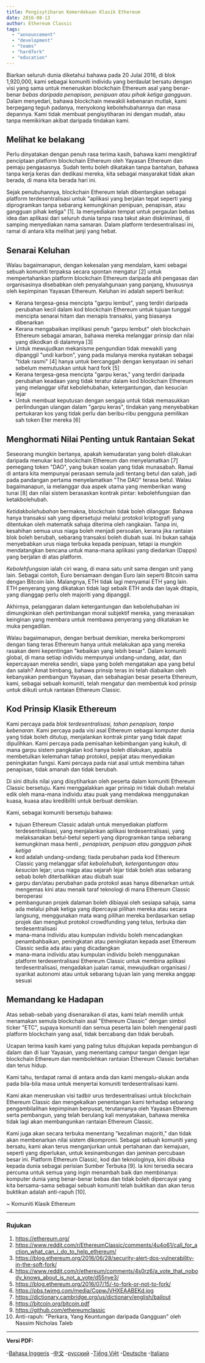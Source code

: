 ```yaml
---
title: Pengisytiharan Kemerdekaan Klasik Ethereum
date: 2016-08-13
author: Ethereum Classic
tags:
  - "announcement"
  - "development"
  - "teams"
  - "hardfork"
  - "education"
---
```


Biarkan seluruh dunia diketahui bahawa pada 20 Julai 2016, di blok 1,920,000, kami sebagai komuniti individu yang berdaulat bersatu dengan visi yang sama untuk meneruskan blockchain Ethereum asal yang benar-benar *bebas daripada penapisan, penipuan atau pihak ketiga gangguan*. Dalam menyedari, bahawa blockchain mewakili kebenaran mutlak, kami berpegang teguh padanya, menyokong kebolehubahannya dan masa depannya. Kami tidak membuat pengisytiharan ini dengan mudah, atau tanpa memikirkan akibat daripada tindakan kami.

## Melihat ke belakang

Perlu dinyatakan dengan penuh rasa terima kasih, bahawa kami mengiktiraf penciptaan platform blockchain Ethereum oleh Yayasan Ethereum dan pemaju pengasasnya. Sudah tentu boleh dikatakan tanpa bantahan, bahawa tanpa kerja keras dan dedikasi mereka, kita sebagai masyarakat tidak akan berada, di mana kita berada hari ini.

Sejak penubuhannya, blockchain Ethereum telah dibentangkan sebagai platform terdesentralisasi untuk "aplikasi yang berjalan tepat seperti yang diprogramkan tanpa sebarang kemungkinan penipuan, penapisan, atau gangguan pihak ketiga" [1]. Ia menyediakan tempat untuk pergaulan bebas idea dan aplikasi dari seluruh dunia tanpa rasa takut akan diskriminasi, di samping menyediakan nama samaran. Dalam platform terdesentralisasi ini, ramai di antara kita melihat janji yang hebat.

## Senarai Keluhan

Walau bagaimanapun, dengan kekesalan yang mendalam, kami sebagai sebuah komuniti terpaksa secara spontan mengatur [2] untuk mempertahankan platform blockchain Ethereum daripada ahli pengasas dan organisasinya disebabkan oleh penyalahgunaan yang panjang, khususnya oleh kepimpinan Yayasan Ethereum. Keluhan ini adalah seperti berikut:

- Kerana tergesa-gesa mencipta "garpu lembut", yang terdiri daripada perubahan kecil dalam kod blockchain Ethereum untuk tujuan tunggal mencipta senarai hitam dan menapis transaksi, yang biasanya dibenarkan
- Kerana mengabaikan implikasi penuh "garpu lembut" oleh blockchain Ethereum sebagai amaran, bahawa mereka melanggar prinsip dan nilai yang dikodkan di dalamnya [3]
- Untuk mewujudkan mekanisme pengundian tidak mewakili yang dipanggil "undi karbon", yang pada mulanya mereka nyatakan sebagai "tidak rasmi" [4] hanya untuk bercanggah dengan kenyataan ini sehari sebelum memutuskan untuk hard fork [5]
- Kerana tergesa-gesa mencipta "garpu keras," yang terdiri daripada perubahan keadaan yang tidak teratur dalam kod blockchain Ethereum yang melanggar sifat kebolehubahan, ketergantungan, dan kesucian lejar
- Untuk membuat keputusan dengan sengaja untuk tidak memasukkan perlindungan ulangan dalam "garpu keras", tindakan yang menyebabkan pertukaran kos yang tidak perlu dan beribu-ribu pengguna pemilikan sah token Eter mereka [6]

## Menghormati Nilai Penting untuk Rantaian Sekat

Seseorang mungkin bertanya, apakah kemudaratan yang boleh dilakukan daripada menukar kod blockchain Ethereum dan menyelamatkan [7] pemegang token "DAO", yang bukan soalan yang tidak munasabah. Ramai di antara kita mempunyai perasaan semula jadi tentang betul dan salah, jadi pada pandangan pertama menyelamatkan "The DAO" terasa betul. Walau bagaimanapun, ia melanggar dua aspek utama yang memberikan wang tunai [8] dan nilai sistem berasaskan kontrak pintar: kebolehfungsian dan ketakbolehubah.

*Ketidakbolehubahan* bermakna, blockchain tidak boleh dilanggar. Bahawa hanya transaksi sah yang dipersetujui melalui protokol kriptografi yang ditentukan oleh matematik sahaja diterima oleh rangkaian. Tanpa ini, kesahihan semua urus niaga boleh menjadi persoalan, kerana jika rantaian blok boleh berubah, sebarang transaksi boleh diubah suai. Ini bukan sahaja menyebabkan urus niaga terbuka kepada penipuan, tetapi ia mungkin mendatangkan bencana untuk mana-mana aplikasi yang diedarkan (Dapps) yang berjalan di atas platform.

*Kebolehfungsian* ialah ciri wang, di mana satu unit sama dengan unit yang lain. Sebagai contoh, Euro bersamaan dengan Euro lain seperti Bitcoin sama dengan Bitcoin lain. Malangnya, ETH tidak lagi menyamai ETH yang lain. ETH penyerang yang dikatakan tidak lagi sebaik ETH anda dan layak ditapis, yang dianggap perlu oleh majoriti yang dipanggil.

Akhirnya, pelanggaran dalam ketergantungan dan kebolehubahan ini dimungkinkan oleh pertimbangan moral subjektif mereka, yang merasakan keinginan yang membara untuk membawa penyerang yang dikatakan ke muka pengadilan.

Walau bagaimanapun, dengan berbuat demikian, mereka berkompromi dengan tiang teras Ethereum hanya untuk melakukan apa yang mereka rasakan demi kepentingan "kebaikan yang lebih besar". Dalam komuniti global, di mana setiap individu mempunyai undang-undang, adat, dan kepercayaan mereka sendiri, siapa yang boleh mengatakan apa yang betul dan salah? Amat bimbang, bahawa prinsip teras ini telah diabaikan oleh kebanyakan pembangun Yayasan, dan sebahagian besar peserta Ethereum, kami, sebagai sebuah komuniti, telah mengatur dan membentuk kod prinsip untuk diikuti untuk rantaian Ethereum Classic.

## Kod Prinsip Klasik Ethereum

Kami percaya pada *blok terdesentralisasi, tahan penapisan, tanpa kebenaran*. Kami percaya pada visi asal Ethereum sebagai komputer dunia yang tidak boleh ditutup, menjalankan kontrak pintar yang tidak dapat dipulihkan. Kami percaya pada pemisahan kebimbangan yang kukuh, di mana garpu sistem pangkalan kod hanya boleh dilakukan, apabila membetulkan kelemahan tahap protokol, pepijat atau menyediakan peningkatan fungsi. Kami percaya pada niat asal untuk membina tahan penapisan, tidak amanah dan tidak berubah.

Di sini ditulis nilai yang diisytiharkan oleh peserta dalam komuniti Ethereum Classic bersetuju. Kami menggalakkan agar prinsip ini tidak diubah melalui edik oleh mana-mana individu atau puak yang mendakwa menggunakan kuasa, kuasa atau kredibiliti untuk berbuat demikian.

Kami, sebagai komuniti bersetuju bahawa:

- tujuan Ethereum Classic adalah untuk menyediakan platform terdesentralisasi, yang menjalankan aplikasi terdesentralisasi, yang melaksanakan betul-betul seperti yang diprogramkan tanpa sebarang kemungkinan masa henti *, penapisan, penipuan atau gangguan pihak ketiga*
- kod adalah undang-undang; tiada perubahan pada kod Ethereum Classic yang melanggar sifat *kebolehubah, ketergantungan atau kesucian* lejar; urus niaga atau sejarah lejar tidak boleh atas sebarang sebab boleh diterbalikkan atau diubah suai
- garpu dan/atau perubahan pada protokol asas hanya dibenarkan untuk mengemas kini atau menaik taraf teknologi di mana Ethereum Classic beroperasi
- pembangunan projek dalaman boleh dibiayai oleh sesiapa sahaja, sama ada melalui pihak ketiga yang dipercayai pilihan mereka atau secara langsung, menggunakan mata wang pilihan mereka berdasarkan setiap projek dan mengikut protokol crowdfunding yang telus, terbuka dan terdesentralisasi
- mana-mana individu atau kumpulan individu boleh mencadangkan penambahbaikan, peningkatan atau peningkatan kepada aset Ethereum Classic sedia ada atau yang dicadangkan
- mana-mana individu atau kumpulan individu boleh menggunakan platform terdesentralisasi Ethereum Classic untuk membina aplikasi terdesentralisasi, mengadakan jualan ramai, mewujudkan organisasi / syarikat autonomi atau untuk sebarang tujuan lain yang mereka anggap sesuai

## Memandang ke Hadapan

Atas sebab-sebab yang disenaraikan di atas, kami telah memilih untuk menamakan semula blockchain asal "Ethereum Classic" dengan simbol ticker "ETC", supaya komuniti dan semua peserta lain boleh mengenal pasti platform blockchain yang asal, tidak bercabang dan tidak berubah.

Ucapan terima kasih kami yang paling tulus ditujukan kepada pembangun di dalam dan di luar Yayasan, yang menentang campur tangan dengan lejar blockchain Ethereum dan membolehkan rantaian Ethereum Classic bertahan dan terus hidup.

Kami tahu, terdapat ramai di antara anda dan kami mengalu-alukan anda pada bila-bila masa untuk menyertai komuniti terdesentralisasi kami.

Kami akan meneruskan visi tadbir urus terdesentralisasi untuk blockchain Ethereum Classic dan mengekalkan penentangan kami terhadap sebarang pengambilalihan kepimpinan berpusat, terutamanya oleh Yayasan Ethereum serta pembangun, yang telah berulang kali menyatakan, bahawa mereka tidak lagi akan membangunkan rantaian Ethereum Classic.

Kami juga akan secara terbuka menentang "kezaliman majoriti," dan tidak akan membenarkan nilai sistem dikompromi. Sebagai sebuah komuniti yang bersatu, kami akan terus menganjurkan untuk pertahanan dan kemajuan, seperti yang diperlukan, untuk kesinambungan dan jaminan percubaan besar ini. Platform Ethereum Classic, kod dan teknologinya, kini dibuka kepada dunia sebagai perisian Sumber Terbuka [9]. Ia kini tersedia secara percuma untuk semua yang ingin menambah baik dan membinanya: komputer dunia yang benar-benar bebas dan tidak boleh dipercayai yang kita bersama-sama sebagai sebuah komuniti telah buktikan dan akan terus buktikan adalah anti-rapuh [10].

~ Komuniti Klasik Ethereum

---

### Rujukan

1. https://ethereum.org/
2. https://www.reddit.com/r/EthereumClassic/comments/4u4o61/call_for_action_what_can_i_do_to_help_ethereum/
3. https://blog.ethereum.org/2016/06/28/security-alert-dos-vulnerability-in-the-soft-fork/
4. https://www.reddit.com/r/ethereum/comments/4s0rz6/a_vote_that_nobody_knows_about_is_not_a_vote/d55nye3/
5. https://blog.ethereum.org/2016/07/15/-to-fork-or-not-to-fork/
6. https://pbs.twimg.com/media/CopwJVHXEAABEKd.jpg
7. https://dictionary.cambridge.org/us/dictionary/english/bailout
8. https://bitcoin.org/bitcoin.pdf
9. https://github.com/ethereumclassic
10. Anti-rapuh: "Perkara, Yang Keuntungan daripada Gangguan" oleh Nassim Nicholas Taleb

---

**Versi PDF:**

-[Bahasa Inggeris](/ETC_Declaration_of_Independence.pdf) -[中文](/ETC_Declaration_of_Independence_chinese.pdf) -[русский](/ETC_Declaration_of_Independence_russian.pdf) -[Tiếng Việt](/ETC_Declaration_of_Independence_vietnamese.pdf) -[Deutsche](/ETC_Declaration_of_Independence_german.pdf) -[Italiano](/ETC_Declaration_of_Independence_italian.pdf)
